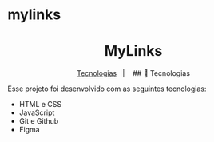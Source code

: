# mylinks

<h1 align="center"> MyLinks </h1>

<p align="center">
  <a href="#-tecnologias">Tecnologias</a>&nbsp;&nbsp;&nbsp;|&nbsp;&nbsp;&nbsp;
## 🚀 Tecnologias

Esse projeto foi desenvolvido com as seguintes tecnologias:

- HTML e CSS
- JavaScript
- Git e Github
- Figma
